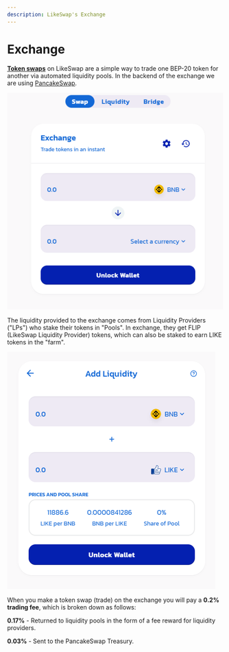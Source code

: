 ```yaml
---
description: LikeSwap's Exchange
---
```


# Exchange

[**Token swaps**](https://app.likeswap.org/#/swap) on LikeSwap are a simple way to trade one BEP-20 token for another via automated liquidity pools. In the backend of the exchange we are using [PancakeSwap](https://pancakeswap.finance/).

![LikeSwap Exchange UI](../.gitbook/assets/likeswap-exchange.png)

The liquidity provided to the exchange comes from Liquidity Providers \("LPs"\) who stake their tokens in "Pools". In exchange, they get FLIP \(LikeSwap Liquidity Provider\) tokens, which can also be staked to earn LIKE tokens in the "farm".

![LikeSwap Pools UI](../.gitbook/assets/liquidity.png)

When you make a token swap \(trade\) on the exchange you will pay a **0.2% trading fee**, which is broken down as follows:

**0.17%** - Returned to liquidity pools in the form of a fee reward for liquidity providers.

**0.03%** - Sent to the PancakeSwap Treasury.
